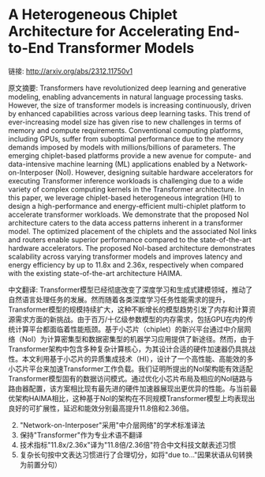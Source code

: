 # A Heterogeneous Chiplet Architecture for Accelerating End-to-End Transformer Models

链接: http://arxiv.org/abs/2312.11750v1

原文摘要:
Transformers have revolutionized deep learning and generative modeling,
enabling advancements in natural language processing tasks. However, the size
of transformer models is increasing continuously, driven by enhanced
capabilities across various deep learning tasks. This trend of ever-increasing
model size has given rise to new challenges in terms of memory and compute
requirements. Conventional computing platforms, including GPUs, suffer from
suboptimal performance due to the memory demands imposed by models with
millions/billions of parameters. The emerging chiplet-based platforms provide a
new avenue for compute- and data-intensive machine learning (ML) applications
enabled by a Network-on-Interposer (NoI). However, designing suitable hardware
accelerators for executing Transformer inference workloads is challenging due
to a wide variety of complex computing kernels in the Transformer architecture.
In this paper, we leverage chiplet-based heterogeneous integration (HI) to
design a high-performance and energy-efficient multi-chiplet platform to
accelerate transformer workloads. We demonstrate that the proposed NoI
architecture caters to the data access patterns inherent in a transformer
model. The optimized placement of the chiplets and the associated NoI links and
routers enable superior performance compared to the state-of-the-art hardware
accelerators. The proposed NoI-based architecture demonstrates scalability
across varying transformer models and improves latency and energy efficiency by
up to 11.8x and 2.36x, respectively when compared with the existing
state-of-the-art architecture HAIMA.

中文翻译:
Transformer模型已经彻底改变了深度学习和生成式建模领域，推动了自然语言处理任务的发展。然而随着各类深度学习任务性能需求的提升，Transformer模型的规模持续扩大，这种不断增长的模型趋势引发了内存和计算资源需求方面的新挑战。由于百万/十亿级参数模型的内存需求，包括GPU在内的传统计算平台都面临着性能瓶颈。基于小芯片（chiplet）的新兴平台通过中介层网络（NoI）为计算密集型和数据密集型的机器学习应用提供了新途径。然而，由于Transformer架构中包含多种复杂计算核心，为其设计合适的硬件加速器仍具挑战性。本文利用基于小芯片的异质集成技术（HI），设计了一个高性能、高能效的多小芯片平台来加速Transformer工作负载。我们证明所提出的NoI架构能有效适配Transformer模型固有的数据访问模式。通过优化小芯片布局及相应的NoI链路与路由器配置，该方案相比现有最先进的硬件加速器展现出更优异的性能。与当前最优架构HAIMA相比，这种基于NoI的架构在不同规模Transformer模型上均表现出良好的可扩展性，延迟和能效分别最高提升11.8倍和2.36倍。


2. "Network-on-Interposer"采用"中介层网络"的学术标准译法
3. 保持"Transformer"作为专业术语不翻译
4. 技术指标"11.8x/2.36x"译为"11.8倍/2.36倍"符合中文科技文献表述习惯
5. 复杂长句按中文表达习惯进行了合理切分，如将"due to..."因果状语从句转换为前置分句）
